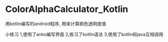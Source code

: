 # ColorAlphaCalculator_Kotlin
用kotlin编写的android程序, 用来计算颜色透明度值

小练习
	1,使用了anko编写界面
	2,练习了kotlin语法
	3,使用了kotlin和java互相调用
